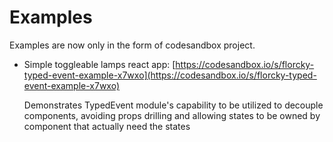 # Examples

Examples are now only in the form of codesandbox project.

- Simple toggleable lamps react app: [https://codesandbox.io/s/florcky-typed-event-example-x7wxo](https://codesandbox.io/s/florcky-typed-event-example-x7wxo)

  Demonstrates TypedEvent module's capability to be utilized to decouple components, avoiding props drilling and allowing states to be owned by component that actually need the states
